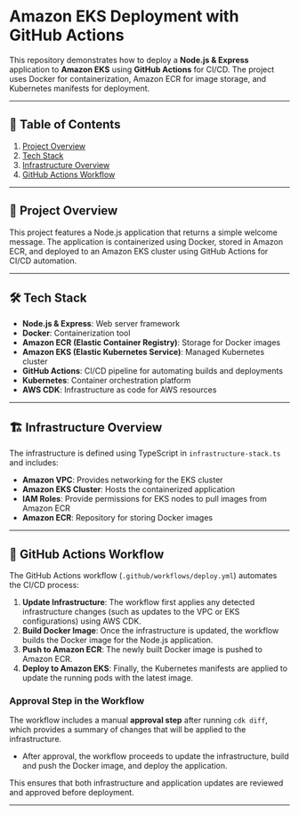 # **Amazon EKS Deployment with GitHub Actions**

This repository demonstrates how to deploy a **Node.js & Express** application to **Amazon EKS** using **GitHub Actions** for CI/CD. The project uses Docker for containerization, Amazon ECR for image storage, and Kubernetes manifests for deployment.

---

## 📝 **Table of Contents**
1. [Project Overview](#-project-overview)  
2. [Tech Stack](#%EF%B8%8F-tech-stack)  
3. [Infrastructure Overview](#%EF%B8%8F-infrastructure-overview)  
4. [GitHub Actions Workflow](#-github-actions-workflow)  

---

## 🌟 **Project Overview**
This project features a Node.js application that returns a simple welcome message. The application is containerized using Docker, stored in Amazon ECR, and deployed to an Amazon EKS cluster using GitHub Actions for CI/CD automation.

---

## 🛠️ **Tech Stack**
- **Node.js & Express**: Web server framework  
- **Docker**: Containerization tool  
- **Amazon ECR (Elastic Container Registry)**: Storage for Docker images  
- **Amazon EKS (Elastic Kubernetes Service)**: Managed Kubernetes cluster  
- **GitHub Actions**: CI/CD pipeline for automating builds and deployments  
- **Kubernetes**: Container orchestration platform  
- **AWS CDK**: Infrastructure as code for AWS resources  

---

## 🏗️ **Infrastructure Overview**
The infrastructure is defined using TypeScript in `infrastructure-stack.ts` and includes:
- **Amazon VPC**: Provides networking for the EKS cluster  
- **Amazon EKS Cluster**: Hosts the containerized application  
- **IAM Roles**: Provide permissions for EKS nodes to pull images from Amazon ECR  
- **Amazon ECR**: Repository for storing Docker images  

---

## 🚀 **GitHub Actions Workflow**

The GitHub Actions workflow (`.github/workflows/deploy.yml`) automates the CI/CD process:
1. **Update Infrastructure**: The workflow first applies any detected infrastructure changes (such as updates to the VPC or EKS configurations) using AWS CDK.  
2. **Build Docker Image**: Once the infrastructure is updated, the workflow builds the Docker image for the Node.js application.  
3. **Push to Amazon ECR**: The newly built Docker image is pushed to Amazon ECR.  
4. **Deploy to Amazon EKS**: Finally, the Kubernetes manifests are applied to update the running pods with the latest image.  

### **Approval Step in the Workflow**
The workflow includes a manual **approval step** after running `cdk diff`, which provides a summary of changes that will be applied to the infrastructure.  
- After approval, the workflow proceeds to update the infrastructure, build and push the Docker image, and deploy the application.  

This ensures that both infrastructure and application updates are reviewed and approved before deployment.

---

